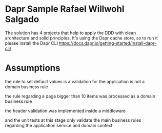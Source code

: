 # Dapr Sample Rafael Willwohl Salgado

The solution has 4 projects that help to apply the DDD with clean architecture and solid principles.
It's using the Dapr cache store, so to run it please install the Dapr CLI https://docs.dapr.io/getting-started/install-dapr-cli/ 

# Assumptions 

the rule to set default values is a validation for the application is not a domain business rule

the rule regarding a page bigger than 10 items was processed as a domain business rule

the header validation was implemented inside a middleware

and the unit tests at this stage only validate the main business rules regarding the application service and domain context


